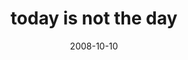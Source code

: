 ---
layout: base.njk
title : 'today is not the day' 
view_title : 'today is not the day' 
year : '2008' 
date : '2008-10-10' 
img_file : '/drawing/todayisnottheday.jpg' 
html_file : 'todayisnottheday' 
next_html : 'imcompletelylost.html' 
year_order : '459' 
permalink : "title/{{html_file}}.html"
---